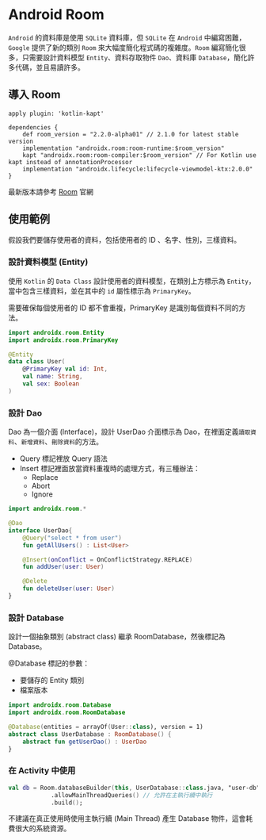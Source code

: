 # Android Room

`Android` 的資料庫是使用 `SQLite` 資料庫，但 `SQLite` 在 `Android` 中編寫困難，`Google` 提供了新的類別 `Room` 來大幅度簡化程式碼的複雜度。`Room` 編寫簡化很多，只需要設計資料模型 `Entity`、資料存取物件 `Dao`、資料庫 `Database`，簡化許多代碼，並且易讀許多。

## 導入 Room

```grovy
apply plugin: 'kotlin-kapt'

dependencies {
    def room_version = "2.2.0-alpha01" // 2.1.0 for latest stable version
    implementation "androidx.room:room-runtime:$room_version"
    kapt "androidx.room:room-compiler:$room_version" // For Kotlin use kapt instead of annotationProcessor
    implementation "androidx.lifecycle:lifecycle-viewmodel-ktx:2.0.0"
}
```

最新版本請參考 [Room](https://developer.android.com/jetpack/androidx/releases/room) 官網

## 使用範例

假設我們要儲存使用者的資料，包括使用者的 ID 、名字、性別，三樣資料。

### 設計資料模型 (Entity)

使用 `Kotlin` 的 `Data Class` 設計使用者的資料模型，在類別上方標示為 `Entity`，當中包含三樣資料，並在其中的 `id` 屬性標示為 `PrimaryKey`。

需要確保每個使用者的 ID 都不會重複，PrimaryKey 是識別每個資料不同的方法。

```Kotlin
import androidx.room.Entity
import androidx.room.PrimaryKey

@Entity
data class User(
    @PrimaryKey val id: Int,
    val name: String,
    val sex: Boolean
)
```

### 設計 Dao

Dao 為一個介面 (Interface)，設計 UserDao 介面標示為 Dao，在裡面定義`讀取資料`、`新增資料`、`刪除資料`的方法。

* Query 標記裡放 Query 語法
* Insert 標記裡面放當資料重複時的處理方式，有三種辦法：
  * Replace
  * Abort
  * Ignore

```kotlin
import androidx.room.*

@Dao
interface UserDao{
    @Query("select * from user")
    fun getAllUsers() : List<User>

    @Insert(onConflict = OnConflictStrategy.REPLACE)
    fun addUser(user: User)

    @Delete
    fun deleteUser(user: User)
}
```

### 設計 Database

設計一個抽象類別 (abstract class) 繼承 RoomDatabase，然後標記為 Database。

@Database 標記的參數：

* 要儲存的 Entity 類別
* 檔案版本

```kotlin
import androidx.room.Database
import androidx.room.RoomDatabase

@Database(entities = arrayOf(User::class), version = 1)
abstract class UserDatabase : RoomDatabase() {
    abstract fun getUserDao() : UserDao
}
```

### 在 Activity 中使用

```kotlin
val db = Room.databaseBuilder(this, UserDatabase::class.java, "user-db")
            .allowMainThreadQueries() // 允許在主執行續中執行
            .build();
```

不建議在真正使用時使用主執行續 (Main Thread) 產生 Database 物件，這會耗費很大的系統資源。